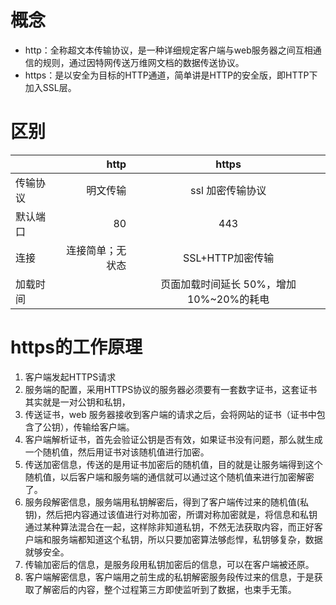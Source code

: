<!-- toc -->

# 概念

* http：全称超文本传输协议，是一种详细规定客户端与web服务器之间互相通信的规则，通过因特网传送万维网文档的数据传送协议。
* https：是以安全为目标的HTTP通道，简单讲是HTTP的安全版，即HTTP下加入SSL层。

# 区别

|         | http    |  https   |
| ---------    | -----: | :--------:  |
| 传输协议      | 明文传输  |   ssl 加密传输协议    |
| 默认端口       |   80  |   443   |
| 连接        |    连接简单；无状态  |   SSL+HTTP加密传输  |
| 加载时间        |      |   页面加载时间延长 50%，增加 10%~20%的耗电  |

# https的工作原理

1. 客户端发起HTTPS请求
2. 服务端的配置，采用HTTPS协议的服务器必须要有一套数字证书，这套证书其实就是一对公钥和私钥，
3. 传送证书，web 服务器接收到客户端的请求之后，会将网站的证书（证书中包含了公钥），传输给客户端。
4. 客户端解析证书，首先会验证公钥是否有效，如果证书没有问题，那么就生成一个随机值，然后用证书对该随机值进行加密。
5. 传送加密信息，传送的是用证书加密后的随机值，目的就是让服务端得到这个随机值，以后客户端和服务端的通信就可以通过这个随机值来进行加密解密了。
6. 服务段解密信息，服务端用私钥解密后，得到了客户端传过来的随机值(私钥)，然后把内容通过该值进行对称加密，所谓对称加密就是，将信息和私钥通过某种算法混合在一起，这样除非知道私钥，不然无法获取内容，而正好客户端和服务端都知道这个私钥，所以只要加密算法够彪悍，私钥够复杂，数据就够安全。
7. 传输加密后的信息，是服务段用私钥加密后的信息，可以在客户端被还原。
8. 客户端解密信息，客户端用之前生成的私钥解密服务段传过来的信息，于是获取了解密后的内容，整个过程第三方即使监听到了数据，也束手无策。


